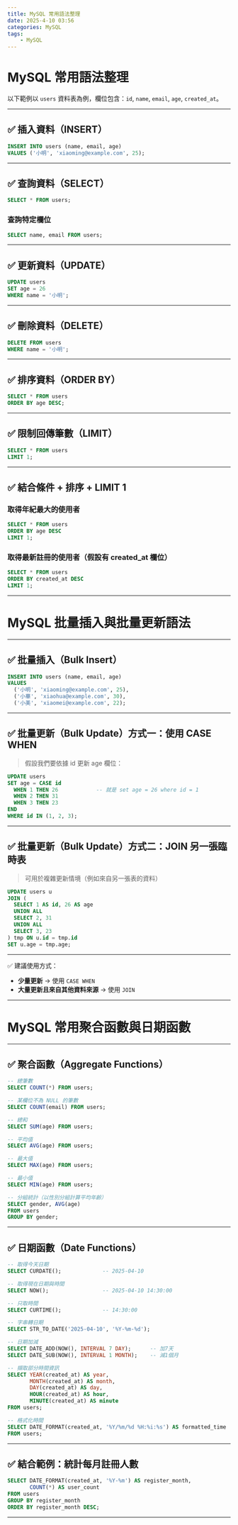 ```yaml
---
title: MySQL 常用語法整理
date: 2025-4-10 03:56
categories: MySQL
tags:
    - MySQL
---
```


# MySQL 常用語法整理

以下範例以 `users` 資料表為例，欄位包含：`id`, `name`, `email`, `age`, `created_at`。

---

## ✅ 插入資料（INSERT）

```sql
INSERT INTO users (name, email, age)
VALUES ('小明', 'xiaoming@example.com', 25);
```

---

## ✅ 查詢資料（SELECT）

```sql
SELECT * FROM users;
```

### 查詢特定欄位

```sql
SELECT name, email FROM users;
```

---

## ✅ 更新資料（UPDATE）

```sql
UPDATE users
SET age = 26
WHERE name = '小明';
```

---

## ✅ 刪除資料（DELETE）

```sql
DELETE FROM users
WHERE name = '小明';
```

---

## ✅ 排序資料（ORDER BY）

```sql
SELECT * FROM users
ORDER BY age DESC;
```

---

## ✅ 限制回傳筆數（LIMIT）

```sql
SELECT * FROM users
LIMIT 1;
```

---

## ✅ 結合條件 + 排序 + LIMIT 1

### 取得年紀最大的使用者

```sql
SELECT * FROM users
ORDER BY age DESC
LIMIT 1;
```

### 取得最新註冊的使用者（假設有 created_at 欄位）

```sql
SELECT * FROM users
ORDER BY created_at DESC
LIMIT 1;
```

---

# MySQL 批量插入與批量更新語法

---

## ✅ 批量插入（Bulk Insert）

```sql
INSERT INTO users (name, email, age)
VALUES 
  ('小明', 'xiaoming@example.com', 25),
  ('小華', 'xiaohua@example.com', 30),
  ('小美', 'xiaomei@example.com', 22);
```

---

## ✅ 批量更新（Bulk Update）方式一：使用 CASE WHEN

> 假設我們要依據 id 更新 age 欄位：

```sql
UPDATE users
SET age = CASE id
  WHEN 1 THEN 26            -- 就是 set age = 26 where id = 1
  WHEN 2 THEN 31
  WHEN 3 THEN 23
END
WHERE id IN (1, 2, 3);
```

---

## ✅ 批量更新（Bulk Update）方式二：JOIN 另一張臨時表

> 可用於複雜更新情境（例如來自另一張表的資料）

```sql
UPDATE users u
JOIN (
  SELECT 1 AS id, 26 AS age
  UNION ALL
  SELECT 2, 31
  UNION ALL
  SELECT 3, 23
) tmp ON u.id = tmp.id
SET u.age = tmp.age;
```

---

✅ 建議使用方式：

- **少量更新** → 使用 `CASE WHEN`
- **大量更新且來自其他資料來源** → 使用 `JOIN`

---

# MySQL 常用聚合函數與日期函數

---

## ✅ 聚合函數（Aggregate Functions）

```sql
-- 總筆數
SELECT COUNT(*) FROM users;

-- 某欄位不為 NULL 的筆數
SELECT COUNT(email) FROM users;

-- 總和
SELECT SUM(age) FROM users;

-- 平均值
SELECT AVG(age) FROM users;

-- 最大值
SELECT MAX(age) FROM users;

-- 最小值
SELECT MIN(age) FROM users;

-- 分組統計（以性別分組計算平均年齡）
SELECT gender, AVG(age)
FROM users
GROUP BY gender;
```

---

## ✅ 日期函數（Date Functions）

```sql
-- 取得今天日期
SELECT CURDATE();             -- 2025-04-10

-- 取得現在日期與時間
SELECT NOW();                 -- 2025-04-10 14:30:00

-- 只取時間
SELECT CURTIME();             -- 14:30:00

-- 字串轉日期
SELECT STR_TO_DATE('2025-04-10', '%Y-%m-%d');

-- 日期加減
SELECT DATE_ADD(NOW(), INTERVAL 7 DAY);      -- 加7天
SELECT DATE_SUB(NOW(), INTERVAL 1 MONTH);    -- 減1個月

-- 擷取部分時間資訊
SELECT YEAR(created_at) AS year,
       MONTH(created_at) AS month,
       DAY(created_at) AS day,
       HOUR(created_at) AS hour,
       MINUTE(created_at) AS minute
FROM users;

-- 格式化時間
SELECT DATE_FORMAT(created_at, '%Y/%m/%d %H:%i:%s') AS formatted_time
FROM users;
```

---

## ✅ 結合範例：統計每月註冊人數

```sql
SELECT DATE_FORMAT(created_at, '%Y-%m') AS register_month,
       COUNT(*) AS user_count
FROM users
GROUP BY register_month
ORDER BY register_month DESC;
```

---